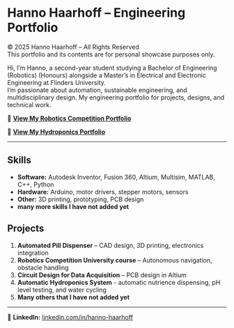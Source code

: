 # Hanno Haarhoff – Engineering Portfolio
© 2025 Hanno Haarhoff – All Rights Reserved  
This portfolio and its contents are for personal showcase purposes only.

Hi, I’m Hanno, a second-year student studying a Bachelor of Engineering (Robotics) (Honours) alongside a Master’s in Electrical and Electronic Engineering at Flinders University.  
I’m passionate about automation, sustainable engineering, and multidisciplinary design. My engineering portfolio for projects, designs, and technical work.

📄 **[View My Robotics Competition Portfolio](https://drive.google.com/file/d/1g6cySiMWa5ZQMqid8R34IP-QiiZlCmon/view?usp=sharing)**

📄 **[View My Hydroponics Portfolio](https://drive.google.com/file/d/1fylAP0pu7VEPAeUL8tZ49kBkCd7s0_tE/view?usp=sharing)**

---

## Skills
- **Software:** Autodesk Inventor, Fusion 360, Altium, Multisim, MATLAB, C++, Python
- **Hardware:** Arduino, motor drivers, stepper motors, sensors
- **Other:** 3D printing, prototyping, PCB design
- **many more skills I have not added yet**

## Projects
1. **Automated Pill Dispenser** – CAD design, 3D printing, electronics integration
2. **Robotics Competition University course** – Autonomous navigation, obstacle handling
3. **Circuit Design for Data Acquisition** – PCB design in Altium
4. **Automatic  Hydroponics System** - automatic nutrience dispensing, pH level testing, and water cycling
5. **Many others that I have not added yet**

---
🔗 **LinkedIn:** [linkedin.com/in/hanno-haarhoff](https://www.linkedin.com/in/hanno-haarhoff/)
